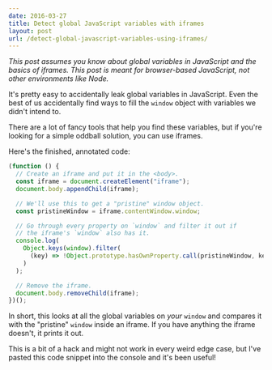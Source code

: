 ```yaml
---
date: 2016-03-27
title: Detect global JavaScript variables with iframes
layout: post
url: /detect-global-javascript-variables-using-iframes/
---
```


_This post assumes you know about global variables in JavaScript and the basics of iframes. This post is meant for browser-based JavaScript, not other environments like Node._

It's pretty easy to accidentally leak global variables in JavaScript. Even the best of us accidentally find ways to fill the `window` object with variables we didn't intend to.

There are a lot of fancy tools that help you find these variables, but if you're looking for a simple oddball solution, you can use iframes.

Here's the finished, annotated code:

```javascript
(function () {
  // Create an iframe and put it in the <body>.
  const iframe = document.createElement("iframe");
  document.body.appendChild(iframe);

  // We'll use this to get a "pristine" window object.
  const pristineWindow = iframe.contentWindow.window;

  // Go through every property on `window` and filter it out if
  // the iframe's `window` also has it.
  console.log(
    Object.keys(window).filter(
      (key) => !Object.prototype.hasOwnProperty.call(pristineWindow, key)
    )
  );

  // Remove the iframe.
  document.body.removeChild(iframe);
})();
```

In short, this looks at all the global variables on _your_ `window` and compares it with the "pristine" `window` inside an iframe. If you have anything the iframe doesn't, it prints it out.

This is a bit of a hack and might not work in every weird edge case, but I've pasted this code snippet into the console and it's been useful!
